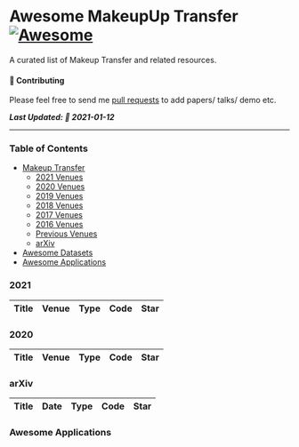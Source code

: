 # Awesome MakeupUp Transfer [![Awesome](https://cdn.rawgit.com/sindresorhus/awesome/d7305f38d29fed78fa85652e3a63e154dd8e8829/media/badge.svg)](https://github.com/sindresorhus/awesome)

A curated list of Makeup Transfer and related resources.

#### 🌱 Contributing

Please feel free to send me [pull requests](https://github.com/thaoshibe/awesome-makeup-transfer/pulls) to add papers/ talks/ demo etc.


***Last Updated: 🌼  2021-01-12***

---

### Table of Contents

- [Makeup Transfer](#makeup-transfer)
  - [2021 Venues](#2021)
  - [2020 Venues](#2020)
  - [2019 Venues](#2019)
  - [2018 Venues](#2018)
  - [2017 Venues](#2017)
  - [2016 Venues](#2016)
  - [Previous Venues](#2010-2014)
  - [arXiv](#arxiv)
- [Awesome Datasets](#awesome-datasets)
- [Awesome Applications](#awesome-applications)



### 2021

| Title    | Venue    | Type     | Code     | Star     |
|:-------- |:--------:|:--------:|:--------:|:--------:|


### 2020

| Title    | Venue    | Type     | Code     | Star     |
|:-------- |:--------:|:--------:|:--------:|:--------:|



### arXiv

| Title    | Date     | Type     | Code     | Star     |
|:-------- |:--------:|:--------:|:--------:|:--------:|



### Awesome Applications

